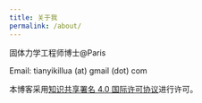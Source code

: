 ```yaml
---
title: 关于我
permalink: /about/
---
```


固体力学工程师博士@Paris

Email: tianyikillua (at) gmail (dot) com

本博客采用[知识共享署名 4.0 国际许可协议](http://creativecommons.org/licenses/by/4.0/)进行许可。


